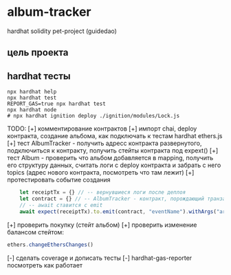 # album-tracker

hardhat solidity pet-project (guidedao)

## цель проекта


## hardhat тесты


```shell
npx hardhat help
npx hardhat test
REPORT_GAS=true npx hardhat test
npx hardhat node
# npx hardhat ignition deploy ./ignition/modules/Lock.js
```

TODO:
[+] комментирование контрактов
[+] импорт chai, deploy контракта, создание альбома, как подключать к тестам hardhat ethers.js
[+] тест AlbumTracker - получить адресс контракта развернутого, подключиться к контракту, получить стейты контракта под expext()
[+] тест Album - проверить что альбом добавляется в mapping, получить его структуру данных, считать логи с deploy контракта
и забрать с него topics (адрес нового контракта, посмотреть что там лежит)
[+] протестировать событие создания
```js
    let receiptTx = {} // -- вернувшиеся логи после деплоя 
    let contract = {} // -- AlbumTracker - контракт, порождающий транзакцию ?
    // -- await ставится с emit
    await expect(receiptTx).to.emit(contract, "eventName").withArgs("args", "to", "event") 
```
[+] проверить покупку (стейт альбом)
[+] проверить изменение балансом стейтом:
```js 
ethers.changeEthersChanges()
```
[-] сделать coverage и дописать тесты
[-] hardhat-gas-reporter посмотреть как работает
